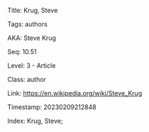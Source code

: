 Title:  Krug, Steve

Tags:   authors

AKA:    Steve Krug

Seq:    10.51

Level:  3 - Article

Class:  author

Link:   https://en.wikipedia.org/wiki/Steve_Krug

Timestamp: 20230209212848

Index:  Krug, Steve; 
